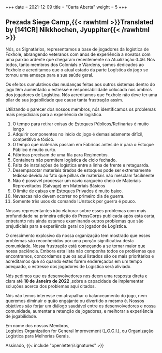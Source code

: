 +++
date = 2021-12-09
title = "Carta Aberta"
weight = 5
+++
## Prezada Siege Camp,{{< rawhtml >}}<span class="translated" lang="en">Translated by [141CR] Nikkhochen, Jyuppiter</span>{{< /rawhtml >}}

Nós, os Signatários, representamos a base de jogadores da logística de Foxhole, abrangendo veteranos com anos de experiência a novatos com uma paixão ardente que chegaram recentemente na Atualização 0.46. Nós todos, tanto membros dos Colonials e Wardens, somos dedicados ao Foxhole e acreditamos que o atual estado da parte Logística do jogo se tornou uma ameaça para a sua saúde geral.

Os efeitos cumulativos das mudanças feitas aos outros sistemas dentro do jogo têm aumentado o estresse e responsabilidade colocada nos ombros dos jogadores de Logística. Nós acreditamos que Foxhole não deve ter uma pilar de sua jogabilidade que cause tanta frustração assim.

Utilizando o parecer dos nossos membros, nós identificamos os problemas mais prejudiciais para a experiência de logística.

1. O tempo para retirar coisas de Estoques Públicos/Refinarias é muito longo
2. Adquirir componentes no início do jogo é demasiadamente difícil, competitivo e tóxico.
3. O tempo que materiais passam em Fábricas antes de ir para o Estoque Público é muito curto.
4. Fábricas precisam de uma fila para Regimentos.
5. Containers não permitem logística de ciclo fechado.
6. Falta de instalações de logística entre a linha de frente e retaguarda.
7. Desempacotar materiais tirados de estoques pode ser extremamente tedioso devido ao fato que pilhas de materiais não mesclam facilmente
8. Não é possível processar um navio cargueiro cheio de Materiais Reproveitados (Salvage) em Materiais Básicos
9. O limite de caixas em Estoques Privados é muito baixo.
10. Nevascas não devem ocorrer no primeiro dia de guerra.
11. Somente três usos do comando !Unstuck por guerra é pouco.

Nossos representantes irão elaborar sobre esses problemas com mais profundidade na primeira edição do PressCorps publicada após esta carta, entretanto nós ainda estamos examinando outros problemas que são prejudiciais para a experiência geral do jogador de Logística.

O crescimento explosivo da nossa organização tem mostrado que esses problemas são reconhecidos por uma porção significativa desta comunidade. Nossa frustração está começando a se tornar maior que nossa paciência. Embora esta lista não componha todos os problemas que encontramos, concordamos que os aqui listados são os mais prioritários e acreditamos que só quando estes forem endereçados  em um tempo adequado, o estresse dos jogadores de Logística será aliviado.

Nós pedimos que os desenvolvedores nos deem uma resposta direta e clara até **10 de Janeiro de 2022** ,sobre a capacidade de implementar soluções acerca dos problemas aqui citados.

Nós não temos interesse em atrapalhar o balanceamento do jogo, nem queremos diminuir o quão engajante ou divertido o mesmo é. Nossos objetivos são forjar um diálogo saudável entre os desenvolvedores e nossa comunidade, aumentar a retenção de jogadores, e melhorar a experiência de jogabilidade.

Em nome dos nossos Membros,<br>Logistics Organization for General Improvement (L.O.G.I.), ou Organização Logística para Melhorias Gerais.

Assinado, {{< include "openletter/signatures" >}}